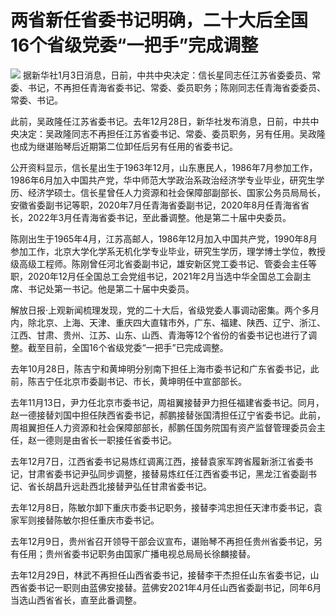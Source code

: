# 两省新任省委书记明确，二十大后全国16个省级党委“一把手”完成调整

![](https://inews.gtimg.com/newsapp_bt/0/15591713535/1000)
据新华社1月3日消息，日前，中共中央决定：信长星同志任江苏省委委员、常委、书记，不再担任青海省委书记、常委、委员职务；陈刚同志任青海省委委员、常委、书记。

此前，吴政隆任江苏省委书记。去年12月28日，新华社发布消息，日前，中共中央决定：吴政隆同志不再担任江苏省委书记、常委、委员职务，另有任用。吴政隆也成为继谌贻琴后近期第二位卸任后另有任用的省委书记。

公开资料显示，信长星出生于1963年12月，山东惠民人，1986年7月参加工作，1986年6月加入中国共产党，华中师范大学政治系政治经济学专业毕业，研究生学历、经济学硕士。信长星曾任人力资源和社会保障部副部长、国家公务员局局长，安徽省委副书记等职，2020年7月任青海省委副书记，2020年8月任青海省省长，2022年3月任青海省委书记，至此番调整。他是第二十届中央委员。

陈刚出生于1965年4月，江苏高邮人，1986年12月加入中国共产党，1990年8月参加工作，北京大学化学系无机化学专业毕业，研究生学历，理学博士学位，教授级高级工程师。陈刚曾任河北省委副书记，雄安新区党工委书记、管委会主任等职，2020年12月任全国总工会党组书记，2021年2月当选中华全国总工会副主席、书记处第一书记。他是第二十届中央委员。

解放日报·上观新闻梳理发现，党的二十大后，省级党委人事调动密集。两个多月内，除北京、上海、天津、重庆四大直辖市外，广东、福建、陕西、辽宁、浙江、江西、甘肃、贵州、江苏、山东、山西、青海等12个省份的省委书记也进行了调整。截至目前，全国16个省级党委“一把手”已完成调整。

去年10月28日，陈吉宁和黄坤明分别南下担任上海市委书记和广东省委书记，此前，陈吉宁任北京市委副书记、市长，黄坤明任中宣部部长。

去年11月13日，尹力任北京市委书记，周祖翼接替尹力担任福建省委书记。同月，赵一德接替刘国中担任陕西省委书记，郝鹏接替张国清担任辽宁省委书记。此前，周祖翼担任人力资源和社会保障部部长，郝鹏任国务院国有资产监督管理委员会主任，赵一德则是由省长一职接任省委书记。

去年12月7日，江西省委书记易炼红调离江西，接替袁家军跨省履新浙江省委书记，甘肃省委书记尹弘同步调整，接替易炼红任江西省委书记，黑龙江省委副书记、省长胡昌升远赴西北接替尹弘任甘肃省委书记。

去年12月8日，陈敏尔卸下重庆市委书记职务，接替李鸿忠担任天津市委书记，袁家军则接替陈敏尔担任重庆市委书记。

去年12月9日，贵州省召开领导干部会议宣布，谌贻琴不再担任贵州省委书记，另有任用；贵州省委书记职务由国家广播电视总局局长徐麟接替。

去年12月29日，林武不再担任山西省委书记，接替李干杰担任山东省委书记，山西省委书记一职则由蓝佛安接替。蓝佛安2021年4月任山西省委副书记，同年6月当选山西省省长，直至此番调整。

